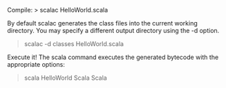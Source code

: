 Compile:
    > scalac HelloWorld.scala

By default scalac generates the class files into the current working directory. You may specify a different output directory using the -d option.

> scalac -d classes HelloWorld.scala


Execute it!
The scala command executes the generated bytecode with the appropriate options:

> scala HelloWorld
Scala
Scala
